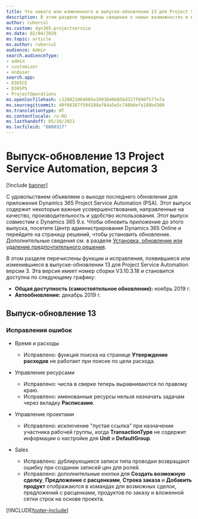 ```yaml
---
title: Что нового или измененного в выпуске-обновлении 13 для Project Service Automation версии 3
description: В этом разделе приведены сведения о новых возможностях в выпуске-обновлении 13 для Project Service Automation версии 3.
author: ruhercul
ms.custom: dyn365-projectservice
ms.date: 02/04/2020
ms.topic: article
ms.author: ruhercul
audience: Admin
search.audienceType:
- admin
- customizer
- enduser
search.app:
- D365CE
- D365PS
- ProjectOperations
ms.openlocfilehash: c328821064065e19938406856d327f690f577e7a
ms.sourcegitcommit: 40f68387f594180af64a5e5c748b6efa188bd300
ms.translationtype: HT
ms.contentlocale: ru-RU
ms.lasthandoff: 05/10/2021
ms.locfileid: "6000317"
---
```

# <a name="project-service-automation-update-release-13-v3"></a>Выпуск-обновление 13 Project Service Automation, версия 3

[!include [banner](../includes/psa-now-project-operations.md)]

С удовольствием объявляем о выходе последнего обновления для приложения Dynamics 365 Project Service Automation (PSA). Этот выпуск содержит некоторые важные усовершенствования, направленные на качество, производительность и удобство использования. Этот выпуск совместим с Dynamics 365 9.x. Чтобы обновить приложение до этого выпуска, посетите Центр администрирования Dynamics 365 Online и перейдите на страницу решений, чтобы установить обновление. Дополнительные сведения см. в разделе [Установка, обновление или удаление предпочтительного решения](/power-platform/admin/install-remove-preferred-solution).

В этом разделе перечислены функции и исправления, появившиеся или изменившиеся в выпуске-обновлении 13 для Project Service Automation версии 3. Эта версия имеет номер сборки V3.10.3.18 и становится доступна по следующему графику:

- **Общая доступность (самостоятельное обновление):** ноябрь 2019 г.
- **Автообновление:** декабрь 2019 г.


## <a name="update-release-13"></a>Выпуск-обновление 13 

### <a name="bug-fixes"></a>Исправления ошибок

- Время и расходы

     - Исправлено: функция поиска на странице **Утверждение расходов** не работает при поиске по цели расхода.

- Управление ресурсами

     - Исправлено: числа в сверке теперь выравниваются по правому краю.
     - Исправлено: именованные ресурсы нельзя назначать задачам через вкладку **Расписание**.

- Управление проектами

     - Исправлено: исключение "пустая ссылка" при назначении участника рабочей группы, когда **TransactionType** не содержит информации о настройке для **Unit** и **DefaultGroup**.

- Sales

     - Исправлено: дублирующиеся записи типа проводки возвращают ошибку при создании записей цен для ролей.
     - Исправлено: дополнительные кнопки для **Создать возможную сделку**, **Предложение с расценками**, **Строка заказа** и **Добавить продукт** отображаются в командах для возможных сделок, предложений с расценками, продуктов по заказу и вложенной сетки строк на основе проекта.




[!INCLUDE[footer-include](../includes/footer-banner.md)]